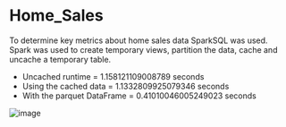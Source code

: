 # Home_Sales

To determine key metrics about home sales data SparkSQL was used. 
Spark was used to create temporary views, partition the data, cache and uncache a temporary table.

- Uncached runtime = 1.158121109008789 seconds 
- Using the cached data = 1.1332809925079346 seconds 
- With the parquet DataFrame = 0.41010046005249023 seconds


![image](https://github.com/mukhran/Home_Sales/assets/30066145/049241ed-f9b5-4f1f-98de-d3ae3d8deb98)



